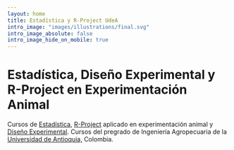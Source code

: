 ```yaml
---
layout: home
title: Estadística y R-Project UdeA
intro_image: "images/illustrations/final.svg"
intro_image_absolute: false
intro_image_hide_on_mobile: true
---
```


# Estadística, Diseño Experimental y R-Project en Experimentación Animal

<p style="text-align:justify">

Cursos de <a href = "https://moderndive.com/">Estadística</a>, <a href = "https://cran.r-project.org/">R-Project</a> aplicado en experimentación animal y <a href = "https://elearning.unite.it/pluginfile.php/221606/mod_resource/content/1/BookDOEwithR.pdf">Diseño Experimental</a>. Cursos del pregrado de Ingeniería Agropecuaria de la 
<a href="http://www.udea.edu.co/wps/portal/udea/web/inicio/!ut/p/z1/04_Sj9CPykssy0xPLMnMz0vMAfIjo8ziLSydjQwdTQx8LAws3AwcA0N8XE1CfQ0M_E31wwkpiAJKG-AAjgZA_VFgJXATDLwNTYEmuAb4hfg7B7h4GUEV4DGjIDfCINNRUREATA0gew!!/dz/d5/L2dBISEvZ0FBIS9nQSEh/">Universidad de Antioquia,</a> Colombia.


</p>


